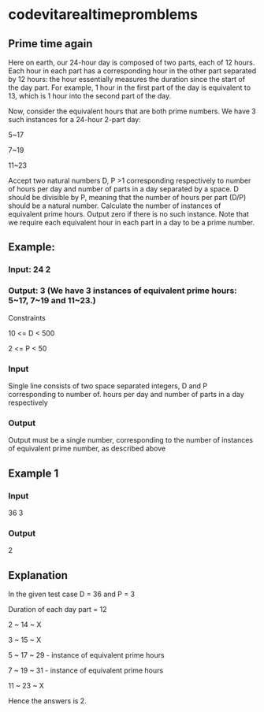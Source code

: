 # codevitarealtimepromblems


## Prime time again
Here on earth, our 24-hour day is composed of two parts, each of 12 hours. Each hour in each part has a corresponding hour in the other part separated by 12 hours: the hour essentially measures the duration since the start of the day part. For example, 1 hour in the first part of the day is equivalent to 13, which is 1 hour into the second part of the day.

Now, consider the equivalent hours that are both prime numbers. We have 3 such instances for a 24-hour 2-part day:

5~17

7~19

11~23



Accept two natural numbers D, P >1 corresponding respectively to number of hours per day and number of parts in a day separated by a space. D should be divisible by P, meaning that the number of hours per part (D/P) should be a natural number. Calculate the number of instances of equivalent prime hours. Output zero if there is no such instance. Note that we require each equivalent hour in each part in a day to be a prime number.



## Example:

### Input: 24 2

### Output: 3 (We have 3 instances of equivalent prime hours: 5~17, 7~19 and 11~23.)

Constraints

10 <= D < 500

2 <= P < 50



### Input

Single line consists of two space separated integers, D and P corresponding to number of. hours per day and number of parts in a day respectively

### Output

Output must be a single number, corresponding to the number of instances of equivalent prime number, as described above



## Example 1

### Input

36 3

### Output

2



## Explanation

In the given test case D = 36 and P = 3

Duration of each day part = 12

2 ~ 14 ~ X

3 ~ 15 ~ X

5 ~ 17 ~ 29 - instance of equivalent prime hours

7 ~ 19 ~ 31 - instance of equivalent prime hours

11 ~ 23 ~ X 

Hence the answers is 2.
